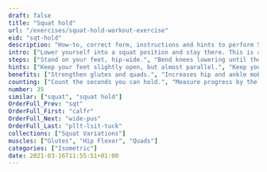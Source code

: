 ```yaml
---
draft: false
title: "Squat hold"
url: "/exercises/squat-hold-workout-exercise"
eid: "sqt-hold"
description: "How-to, correct form, instructions and hints to perform Squat hold. Similar exercises and video demo"
intro: ["Lower yourself into a squat position and stay there. This is an isometric exercise, surprisingly hard after 1 or 2 minutes, unless you have strong quads and glutes."]
steps: ["Stand on your feet, hip-wide.", "Bend knees lowering until the quads are parallel to the ground.", "Stay in this position a few seconds or minutes."]
hints: ["Keep your feet slightly open, but almost parallel.", "Keep your body straight."]
benefits: ["Strengthen glutes and quads.", "Increases hip and ankle mobility.", "Its a discrete exercise that can be done everywhere."]
counting: ["Count the seconds you can hold.", "Measure progress by the duration you support.", "Set a challenge of 60 minutes accumulated for a month.", "Create the habit of doing this regularly, for example when preparing for your tv shows or waiting for the bus."]
number: 35
similar: ["squat", "squat hold"]
OrderFull_Prev: "sqt"
OrderFull_First: "calfr"
OrderFull_Next: "wide-pus"
OrderFull_Last: "pllt-lsit-tuck"
collections: ["Squat Variations"]
muscles: ["Glutes", "Hip Flexor", "Quads"]
categories: ["Isometric"]
date: 2021-03-16T11:55:51+01:00
---
```

